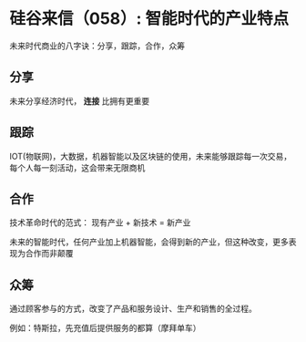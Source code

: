 # 硅谷来信（058）: 智能时代的产业特点

未来时代商业的八字诀：分享，跟踪，合作，众筹

## 分享

未来分享经济时代， **连接** 比拥有更重要

## 跟踪

IOT(物联网)，大数据，机器智能以及区块链的使用，未来能够跟踪每一次交易，每个人每一刻活动，这会带来无限商机

## 合作

技术革命时代的范式： 现有产业 + 新技术 = 新产业

未来的智能时代，任何产业加上机器智能，会得到新的产业，但这种改变，更多表现为合作而非颠覆

## 众筹

通过顾客参与的方式，改变了产品和服务设计、生产和销售的全过程。

例如：特斯拉，先充值后提供服务的都算（摩拜单车）